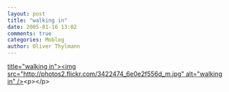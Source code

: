 ```yaml
---
layout: post
title: "walking in"
date: 2005-01-16 13:02
comments: true
categories: Moblog
author: Oliver Thylmann
---
```



[ title=&quot;walking in&quot;&gt;&lt;img src=&quot;http://photos2.flickr.com/3422474_6e0e2f556d_m.jpg&quot; alt=&quot;walking in&quot; /&gt;](http://www.flickr.com/photos/oliver/3422474/)&lt;p&gt;&lt;/p&gt;


